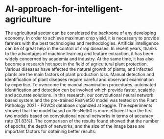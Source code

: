 # AI-approach-for-intelligent-agriculture

The agricultural sector can be considered the backbone of any developing economy. In order to achieve maximum crop yield, it is necessary to provide farmers with the best technologies and methodologies. Artificial intelligence can be of great help in the control of crop diseases. In recent years, thanks to the advantages of machine learning and feature extraction, it has been widely concerned by academia and industry. At the same time, it has also become a research hot spot in the field of agricultural plant protection. Various diseases have affected the natural growth of plants, and infected plants are the main factors of plant production loss. Manual detection and identification of plant diseases require careful and observant examination by expertise. To overcome the manual examination procedures, automated identification and detection can be involved which provide faster, scalable and accurate solutions. In this research, our convolutional neural network based system and the pre-trained ResNet50 model was tested on the Plant Pathology 2021 - FGVC8 database organized at kaggle. The experiments showed that the model based on ResNet50 is more efficient than the first two models based on convolutional neural networks in terms of accuracy rate (91.83%). The comparison of the results found showed that the number of epochs, the depth of networks, and the size of the image base are important factors for obtaining better results.
